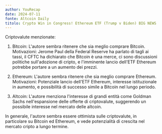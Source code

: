 ```yaml
---
author: YouRecap
date: 2024-07-11
fonte: Altcoin Daily
titolo: Crypto Win in Congress! Ethereum ETF (Trump v Biden) BIG NEWS
---
```


Criptovalute menzionate:

1. Bitcoin: L'autore sembra ritenere che sia meglio comprare Bitcoin. Motivazioni: Jerome Paul della Federal Reserve ha parlato di tagli ai tassi, il CFTC ha dichiarato che Bitcoin è una merce, ci sono discussioni politiche sull'adozione di cripto, e l'imminente lancio dell'ETF Ethereum potrebbe portare a un aumento dei prezzi.

2. Ethereum: L'autore sembra ritenere che sia meglio comprare Ethereum. Motivazioni: Potenziale lancio dell'ETF Ethereum, interesse istituzionale in aumento, e possibilità di successo simile a Bitcoin nel lungo periodo.

3. Altcoin: L'autore menziona l'interesse di grandi entità come Goldman Sachs nell'espansione delle offerte di criptovalute, suggerendo un possibile interesse nel mercato delle altcoin.

In generale, l'autore sembra essere ottimista sulle criptovalute, in particolare su Bitcoin ed Ethereum, e vede potenzialità di crescita nel mercato cripto a lungo termine.
